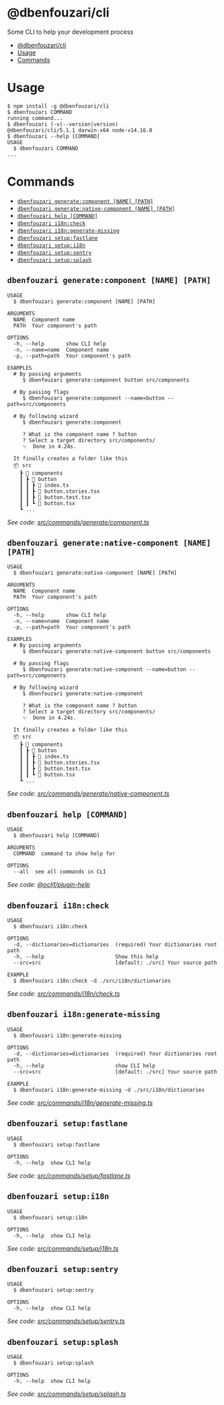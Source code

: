 # @dbenfouzari/cli

Some CLI to help your development process

<!-- toc -->
* [@dbenfouzari/cli](#dbenfouzaricli)
* [Usage](#usage)
* [Commands](#commands)
<!-- tocstop -->

# Usage

<!-- usage -->
```sh-session
$ npm install -g @dbenfouzari/cli
$ dbenfouzari COMMAND
running command...
$ dbenfouzari (-v|--version|version)
@dbenfouzari/cli/5.1.1 darwin-x64 node-v14.16.0
$ dbenfouzari --help [COMMAND]
USAGE
  $ dbenfouzari COMMAND
...
```
<!-- usagestop -->

# Commands

<!-- commands -->
* [`dbenfouzari generate:component [NAME] [PATH]`](#dbenfouzari-generatecomponent-name-path)
* [`dbenfouzari generate:native-component [NAME] [PATH]`](#dbenfouzari-generatenative-component-name-path)
* [`dbenfouzari help [COMMAND]`](#dbenfouzari-help-command)
* [`dbenfouzari i18n:check`](#dbenfouzari-i18ncheck)
* [`dbenfouzari i18n:generate-missing`](#dbenfouzari-i18ngenerate-missing)
* [`dbenfouzari setup:fastlane`](#dbenfouzari-setupfastlane)
* [`dbenfouzari setup:i18n`](#dbenfouzari-setupi18n)
* [`dbenfouzari setup:sentry`](#dbenfouzari-setupsentry)
* [`dbenfouzari setup:splash`](#dbenfouzari-setupsplash)

## `dbenfouzari generate:component [NAME] [PATH]`

```
USAGE
  $ dbenfouzari generate:component [NAME] [PATH]

ARGUMENTS
  NAME  Component name
  PATH  Your component's path

OPTIONS
  -h, --help       show CLI help
  -n, --name=name  Component name
  -p, --path=path  Your component's path

EXAMPLES
  # By passing arguments
     $ dbenfouzari generate:component button src/components

  # By passing flags
     $ dbenfouzari generate:component --name=button --path=src/components

  # By following wizard
     $ dbenfouzari generate:component

     ? What is the component name ? button
     ? Select a target directory src/components/
     ✨  Done in 4.24s.

  It finally creates a folder like this
  📦 src
    ┣ 📂 components
    ┃ ┣ 📂 button
    ┃ ┃ ┣ 📜 index.ts
    ┃ ┃ ┣ 📜 button.stories.tsx
    ┃ ┃ ┣ 📜 button.test.tsx
    ┃ ┃ ┗ 📜 button.tsx
    ┗ ...
```

_See code: [src/commands/generate/component.ts](https://github.com/dbenfouzari/packages/blob/v5.1.1/src/commands/generate/component.ts)_

## `dbenfouzari generate:native-component [NAME] [PATH]`

```
USAGE
  $ dbenfouzari generate:native-component [NAME] [PATH]

ARGUMENTS
  NAME  Component name
  PATH  Your component's path

OPTIONS
  -h, --help       show CLI help
  -n, --name=name  Component name
  -p, --path=path  Your component's path

EXAMPLES
  # By passing arguments
     $ dbenfouzari generate:native-component button src/components

  # By passing flags
     $ dbenfouzari generate:native-component --name=button --path=src/components

  # By following wizard
     $ dbenfouzari generate:native-component

     ? What is the component name ? button
     ? Select a target directory src/components/
     ✨  Done in 4.24s.

  It finally creates a folder like this
  📦 src
    ┣ 📂 components
    ┃ ┣ 📂 button
    ┃ ┃ ┣ 📜 index.ts
    ┃ ┃ ┣ 📜 button.stories.tsx
    ┃ ┃ ┣ 📜 button.test.tsx
    ┃ ┃ ┗ 📜 button.tsx
    ┗ ...
```

_See code: [src/commands/generate/native-component.ts](https://github.com/dbenfouzari/packages/blob/v5.1.1/src/commands/generate/native-component.ts)_

## `dbenfouzari help [COMMAND]`

```
USAGE
  $ dbenfouzari help [COMMAND]

ARGUMENTS
  COMMAND  command to show help for

OPTIONS
  --all  see all commands in CLI
```

_See code: [@oclif/plugin-help](https://github.com/oclif/plugin-help/blob/v3.2.0/src/commands/help.ts)_

## `dbenfouzari i18n:check`

```
USAGE
  $ dbenfouzari i18n:check

OPTIONS
  -d, --dictionaries=dictionaries  (required) Your dictionaries root path
  -h, --help                       Show this help
  --src=src                        [default: ./src] Your source path

EXAMPLE
  $ dbenfouzari i18n:check -d ./src/i18n/dictionaries
```

_See code: [src/commands/i18n/check.ts](https://github.com/dbenfouzari/packages/blob/v5.1.1/src/commands/i18n/check.ts)_

## `dbenfouzari i18n:generate-missing`

```
USAGE
  $ dbenfouzari i18n:generate-missing

OPTIONS
  -d, --dictionaries=dictionaries  (required) Your dictionaries root path
  -h, --help                       show CLI help
  --src=src                        [default: ./src] Your source path

EXAMPLE
  $ dbenfouzari i18n:generate-missing -d ./src/i18n/dictionaries
```

_See code: [src/commands/i18n/generate-missing.ts](https://github.com/dbenfouzari/packages/blob/v5.1.1/src/commands/i18n/generate-missing.ts)_

## `dbenfouzari setup:fastlane`

```
USAGE
  $ dbenfouzari setup:fastlane

OPTIONS
  -h, --help  show CLI help
```

_See code: [src/commands/setup/fastlane.ts](https://github.com/dbenfouzari/packages/blob/v5.1.1/src/commands/setup/fastlane.ts)_

## `dbenfouzari setup:i18n`

```
USAGE
  $ dbenfouzari setup:i18n

OPTIONS
  -h, --help  show CLI help
```

_See code: [src/commands/setup/i18n.ts](https://github.com/dbenfouzari/packages/blob/v5.1.1/src/commands/setup/i18n.ts)_

## `dbenfouzari setup:sentry`

```
USAGE
  $ dbenfouzari setup:sentry

OPTIONS
  -h, --help  show CLI help
```

_See code: [src/commands/setup/sentry.ts](https://github.com/dbenfouzari/packages/blob/v5.1.1/src/commands/setup/sentry.ts)_

## `dbenfouzari setup:splash`

```
USAGE
  $ dbenfouzari setup:splash

OPTIONS
  -h, --help  show CLI help
```

_See code: [src/commands/setup/splash.ts](https://github.com/dbenfouzari/packages/blob/v5.1.1/src/commands/setup/splash.ts)_
<!-- commandsstop -->
